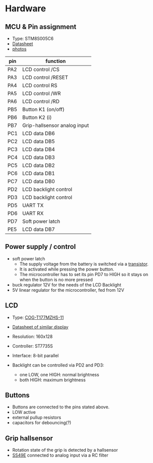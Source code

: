 # Hardware
## MCU & Pin assignment
* Type: STM8S005C6
* [Datasheet](https://www.st.com/resource/en/datasheet/stm8s005c6.pdf)
* [photos](/images/pcb/)

pin | function
--- | --------
PA2 | LCD control /CS
PA3 | LCD control /RESET
PA4 | LCD control RS
PA5 | LCD control /WR
PA6 | LCD control /RD
PB5 | Button K1 (on/off)
PB6 | Button K2 (i)
PB7 | Grip-hallsensor analog input
PC1 | LCD data DB6
PC2 | LCD data DB5
PC3 | LCD data DB4
PC4 | LCD data DB3
PC5 | LCD data DB2
PC6 | LCD data DB1
PC7 | LCD data DB0
PD2 | LCD backlight control
PD3 | LCD backlight control
PD5 | UART TX
PD6 | UART RX
PD7 | Soft power latch
PE5 | LCD data DB7

## Power supply / control
* soft power latch
  * The supply voltage from the battery is switched via a [transistor](/images/latch-transistor.jpg).
  * It is activated while pressing the power button.
  * The microcontroller has to set its pin PD7 to HIGH so it stays on when the button is no more pressed
* buck regulator 12V for the needs of the LCD Backlight
* 5V linear regulator for the microcontroller, fed from 12V

## LCD
* Type: [COG-T177MZHS-11](/images/lcd.jpg)
* [Datasheet of similar display](http://www.tecenstar.com/Kindeditor/attached/file/20160112/20160112164723_2158.pdf)
* Resolution: 160x128
* Controller: ST7735S
* Interface: 8-bit parallel

* Backlight can be controlled via PD2 and PD3:
  * one LOW, one HIGH: normal brightness
  * both HIGH: maximum brightness


## Buttons
* Buttons are connected to the pins stated above.
* LOW active
* external pullup resistors
* capacitors for debouncing(?)

## Grip hallsensor
* Rotation state of the grip is detected by a hallsensor
* [SS49E](/images/hallsensor.jpg) connected to analog input via a RC filter
